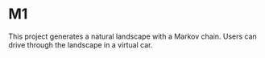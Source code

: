 # M1
This project generates a natural landscape with a Markov chain. Users can drive through the landscape in a virtual car.
